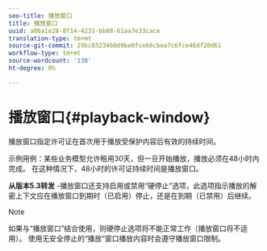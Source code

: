 ```yaml
---
seo-title: 播放窗口
title: 播放窗口
uuid: a06a1e28-8f14-4231-bb88-61aa7e33cace
translation-type: tm+mt
source-git-commit: 29bc8323460d9be0fce66cbea7c6fce46df20d61
workflow-type: tm+mt
source-wordcount: '138'
ht-degree: 0%

---
```



# 播放窗口{#playback-window}

播放窗口指定许可证在首次用于播放受保护内容后有效的持续时间。

示例用例：某些业务模型允许租用30天，但一旦开始播放，播放必须在48小时内完成。 在这种情况下，48小时的许可证持续时间是播放窗口。

**从版本5.3转发** -播放窗口还支持启用或禁用“硬停止”选项，此选项指示播放的解密上下文应在播放窗口到期时（已启用）停止，还是在到期（已禁用）后继续。

>[!NOTE]
>
>如果与“播放窗口”结合使用，则硬停止选项将不能正常工作（播放窗口将不适用）。 使用无安全停止的“播放”窗口播放内容时会遵守播放窗口限制。

